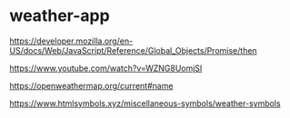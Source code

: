 # weather-app




https://developer.mozilla.org/en-US/docs/Web/JavaScript/Reference/Global_Objects/Promise/then

https://www.youtube.com/watch?v=WZNG8UomjSI

https://openweathermap.org/current#name

https://www.htmlsymbols.xyz/miscellaneous-symbols/weather-symbols